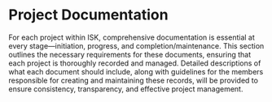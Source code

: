 # Project Documentation

For each project within ISK, comprehensive documentation is essential at every stage—initiation, progress, and completion/maintenance. This section outlines the necessary requirements for these documents, ensuring that each project is thoroughly recorded and managed. Detailed descriptions of what each document should include, along with guidelines for the members responsible for creating and maintaining these records, will be provided to ensure consistency, transparency, and effective project management.